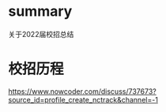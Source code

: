 # summary
关于2022届校招总结

# 校招历程
https://www.nowcoder.com/discuss/737673?source_id=profile_create_nctrack&channel=-1
